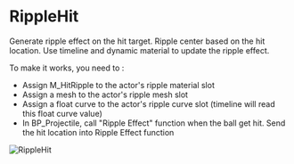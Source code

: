 # RippleHit
Generate ripple effect on the hit target. Ripple center based on the hit location. Use timeline and dynamic material to update the ripple effect. 

To make it works, you need to :
- Assign M_HitRipple to the actor's ripple material slot
- Assign a mesh to the actor's ripple mesh slot
- Assign a float curve to the actor's ripple curve slot (timeline will read this float curve value)
- In BP_Projectile, call "Ripple Effect" function when the ball get hit. Send the hit location into Ripple Effect function

 
![RippleHit](https://github.com/TimChen1383/HitRipple/assets/37008451/41890dc4-2cfb-4efe-8b53-bd25a0bd38c0)
